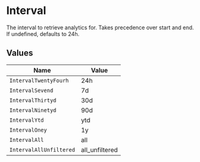 # Interval

The interval to retrieve analytics for. Takes precedence over start and end. If undefined, defaults to 24h.


## Values

| Name                    | Value                   |
| ----------------------- | ----------------------- |
| `IntervalTwentyFourh`   | 24h                     |
| `IntervalSevend`        | 7d                      |
| `IntervalThirtyd`       | 30d                     |
| `IntervalNinetyd`       | 90d                     |
| `IntervalYtd`           | ytd                     |
| `IntervalOney`          | 1y                      |
| `IntervalAll`           | all                     |
| `IntervalAllUnfiltered` | all_unfiltered          |